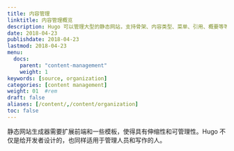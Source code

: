 ```yaml
---
title: 内容管理
linktitle: 内容管理概览
description: Hugo 可以管理大型的静态网站，支持骨架、内容类型、菜单、引用、概要等等。
date: 2018-04-23
publishdate: 2018-04-23
lastmod: 2018-04-23
menu:
  docs:
    parent: "content-management"
    weight: 1
keywords: [source, organization]
categories: [content management]
weight: 01	#rem
draft: false
aliases: [/content/,/content/organization]
toc: false
---
```


静态网站生成器需要扩展前端和一些模板，使得具有伸缩性和可管理性。Hugo 不仅是给开发者设计的，也同样适用于管理人员和写作的人。
